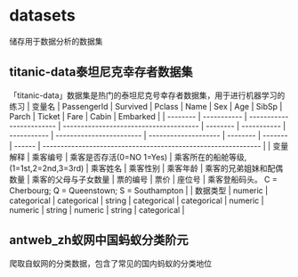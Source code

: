 # datasets
储存用于数据分析的数据集
## titanic-data泰坦尼克幸存者数据集
「titanic-data」数据集是热门的泰坦尼克号幸存者数据集，用于进行机器学习的练习
| 变量名 | PassengerId | Survived                 | Pclass                                 | Name     | Sex         | Age         | SibSp                    | Parch                | Ticket   | Fare    | Cabin  | Embarked                                                      |
| -------- | ----------- | ------------------------ | -------------------------------------- | -------- | ----------- | ----------- | ------------------------ | -------------------- | -------- | ------- | ------ | ------------------------------------------------------------- |
| 变量解释 | 乘客编号 | 乘客是否存活(0=NO 1=Yes) | 乘客所在的船舱等级,(1=1st,2=2nd,3=3rd) | 乘客姓名 | 乘客性别 | 乘客年龄 | 乘客的兄弟姐妹和配偶数量 | 乘客的父母与子女数量 | 票的编号 | 票价  | 座位号 | 乘客登船码头。 C = Cherbourg; Q = Queenstown; S = Southampton |
| 数据类型 | numeric     | categorical              | categorical                            | string   | categorical | categorical | numeric                  | numeric              | string   | numeric | string | categorical                                                   |

## antweb_zh蚁网中国蚂蚁分类阶元
爬取自蚁网的分类数据，包含了常见的国内蚂蚁的分类地位
